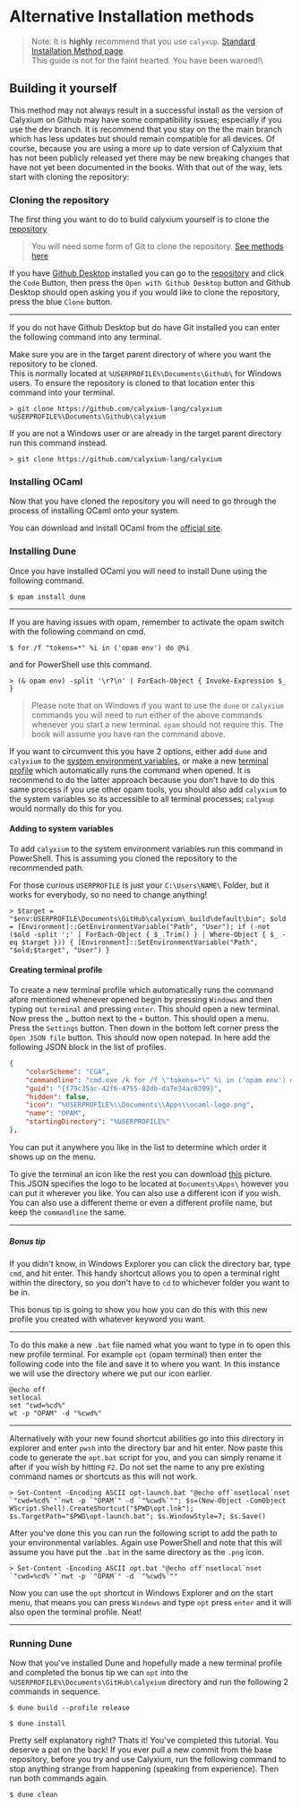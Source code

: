 # Alternative Installation methods

> Note: It is **highly** recommend that you use `calyxup`.
> [Standard Installation Method page](ch01-01-installation.md).\
> This guide is not for the faint hearted. You have been warned!\

## Building it yourself

This method may not always result in a successful install as the version of Calyxium on Github may have some compatibility issues; especially if you use the dev branch. It is recommend that you stay on the the main branch which has less updates but should remain compatible for all devices. Of course, because you are using a more up to date version of Calyxium that has not been publicly released yet there may be new breaking changes that have not yet been documented in the books. With that out of the way, lets start with cloning the repository:

### Cloning the repository

The first thing you want to do to build calyxium yourself is to clone the [repository](https://github.com/calyxium-lang/calyxium)

> You will need some form of Git to clone the repository. [See methods here](https://github.com/git-guides/install-git#install-git-on-windows)

If you have [Github Desktop](https://github.com/apps/desktop) installed you can go to the [repository](https://github.com/calyxium-lang/calyxium)
and click the `Code` Button, then press the `Open with Github Desktop` button and Github Desktop should open asking you if you would like to clone the repository, press the blue `Clone` button.

---

If you do not have Github Desktop but do have Git installed you can enter the following command into any terminal.

Make sure you are in the target parent directory of where you want the repository to be cloned.\
This is normally located at `%USERPROFILE%\Documents\Github\` for Windows users. To ensure the repository is cloned to that location enter this command into your terminal.

```console
> git clone https://github.com/calyxium-lang/calyxium %USERPROFILE%\Documents\Github\calyxium
```

If you are not a Windows user or are already in the target parent directory run this command instead.

```console
> git clone https://github.com/calyxium-lang/calyxium
```

### Installing OCaml

Now that you have cloned the repository you will need to go through the process of installing OCaml onto your system.

You can download and install OCaml from the [official site](https://ocaml.org/install#win).

### Installing Dune

Once you have installed OCaml you will need to install Dune using the following command.

```console
$ opam install dune
```

---

If you are having issues with opam, remember to activate the opam switch with the following command on cmd.

```console
$ for /f "tokens=*" %i in ('opam env') do @%i
```

and for PowerShell use this command.

```console
> (& opam env) -split '\r?\n' | ForEach-Object { Invoke-Expression $_ }
```

> Please note that on Windows if you want to use the `dune` or `calyxium` commands you will need to run either of the above commands whenever you start a new terminal. `opam` should not require this. The book will assume you have ran the command above.

If you want to circumvent this you have 2 options, either add `dune` and `calyxium` to the [system environment variables](#adding-to-system-variables), or make a new [terminal profile](#creating-terminal-profile) which automatically runs the command when opened. It is recommend to do the latter approach because you don't have to do this same process if you use other opam tools, you should also add `calyxium` to the system variables so its accessible to all terminal processes; `calyxup` would normally do this for you.

#### Adding to system variables

To add `calyxium` to the system environment variables run this command in PowerShell. This is assuming you cloned the repository to the recommended path. 

For those curious `USERPROFILE` is just your `C:\Users\NAME\` Folder, but it works for everybody, so no need to change anything!

```console
> $target = "$env:USERPROFILE\Documents\GitHub\calyxium\_build\default\bin"; $old = [Environment]::GetEnvironmentVariable("Path", "User"); if (-not ($old -split ';' | ForEach-Object { $_.Trim() } | Where-Object { $_ -eq $target })) { [Environment]::SetEnvironmentVariable("Path", "$old;$target", "User") }
```

#### Creating terminal profile

To create a new terminal profile which automatically runs the command afore mentioned whenever opened begin by pressing `Windows` and then typing out `terminal` and pressing `enter`. This should open a new terminal. Now press the <code style="transform: scale(-1, -1);display: inline-block">^</code> button next to the `+` button. This should open a menu. Press the `Settings` button. Then down in the bottom left corner press the `Open JSON file` button. This should now open notepad. In here add the following JSON block in the list of profiles.

```json
{
    "colorScheme": "CGA",
    "commandline": "cmd.exe /k for /f \"tokens=*\" %i in ('opam env') do @%i",
    "guid": "{f79c35ac-42f6-4755-82db-da7e34ac0399}",
    "hidden": false,
    "icon": "%USERPROFILE%\\Documents\\Apps\\ocaml-logo.png",
    "name": "OPAM",
    "startingDirectory": "%USERPROFILE%"
},
```

You can put it anywhere you like in the list to determine which order it shows up on the menu.

To give the terminal an icon like the rest you can download [this](https://ocamlverse.net/assets/img/ocaml-logo.png) picture.\
This JSON specifies the logo to be located at `Documents\Apps\` however you can put it wherever you like. You can also use a different icon if you wish. You can also use a different theme or even a different profile name, but keep the `commandline` the same.


---

##### Bonus tip

If you didn't know, in Windows Explorer you can click the directory bar, type `cmd`, and hit enter. This handy shortcut allows you to open a terminal right within the directory, so you don't have to `cd` to whichever folder you want to be in. 

This bonus tip is going to show you how you can do this with this new profile you created with whatever keyword you want.

---

To do this make a new `.bat` file named what you want to type in to open this new profile terminal. For example `opt` (opam terminal)
then enter the following code into the file and save it to where you want. In this instance we will use the directory where we put our icon earlier.

```batch
@echo off
setlocal
set "cwd=%cd%"
wt -p "OPAM" -d "%cwd%"
```

---

Alternatively with your new found shortcut abilities go into this directory in explorer and enter `pwsh` into the directory bar and hit enter.
Now paste this code to generate the `opt.bat` script for you, and you can simply rename it after if you wish by hitting `F2`. Do not set the name to any pre existing command names or shortcuts as this will not work.

```console
> Set-Content -Encoding ASCII opt-launch.bat "@echo off`nsetlocal`nset `"cwd=%cd%`"`nwt -p `"OPAM`" -d `"%cwd%`""; $s=(New-Object -ComObject WScript.Shell).CreateShortcut("$PWD\opt.lnk"); $s.TargetPath="$PWD\opt-launch.bat"; $s.WindowStyle=7; $s.Save()
```

After you've done this you can run the following script to add the path to your environmental variables. Again use PowerShell and note that this will assume you have put the `.bat` in the same directory as the `.png` icon.

```console
> Set-Content -Encoding ASCII opt.bat "@echo off`nsetlocal`nset `"cwd=%cd%`"`nwt -p `"OPAM`" -d `"%cwd%`""
```

Now you can use the `opt` shortcut in Windows Explorer and on the start menu, that means you can press `Windows` and type `opt` press `enter` and it will also open the terminal profile. Neat!

---

### Running Dune

Now that you've installed Dune and hopefully made a new terminal profile and completed the bonus tip we can `opt` into the `%USERPROFILE%\Documents\GitHub\calyxium` directory and run the following 2 commands in sequence.

```console
$ dune build --profile release
```

```console
$ dune install
```

Pretty self explanatory right? Thats it! You've completed this tutorial. You deserve a pat on the back!
If you ever pull a new commit from the base repository, before you try and use Calyxium, run the following command 
to stop anything strange from happening (speaking from experience). Then run both commands again.

```console
$ dune clean
```
